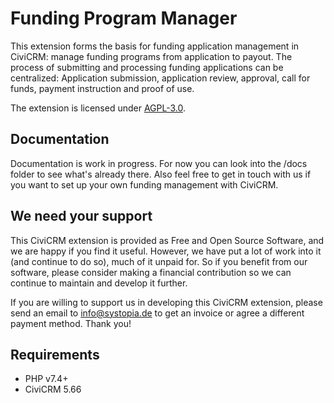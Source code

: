 # Funding Program Manager

This extension forms the basis for funding application management in CiviCRM: manage funding programs from application to payout.
The process of submitting and processing funding applications can be centralized:
Application submission, application review, approval, call for funds, payment instruction and proof of use.

The extension is licensed under [AGPL-3.0](LICENSE.txt).

## Documentation
Documentation is work in progress. For now you can look into the /docs folder to see what's already there. Also feel free to get in touch with us if you want to set up your own funding management with CiviCRM.

## We need your support
This CiviCRM extension is provided as Free and Open Source Software, and we are happy if you find it useful. 
However, we have put a lot of work into it (and continue to do so), much of it unpaid for. 
So if you benefit from our software, please consider making a financial contribution so we can continue to maintain and develop it further.

If you are willing to support us in developing this CiviCRM extension, please send an email to info@systopia.de 
to get an invoice or agree a different payment method. Thank you!

## Requirements

* PHP v7.4+
* CiviCRM 5.66
